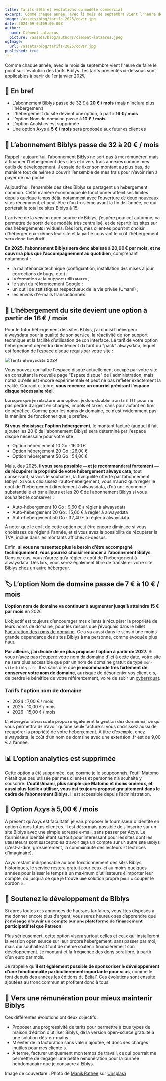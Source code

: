```yaml
---
title: Tarifs 2025 et évolutions du modèle commercial
excerpt: Comme chaque année, avec le mois de septembre vient l'heure de faire le point sur l'évolution des tarifs Biblys. Les tarifs présentés ci-dessous sont applicables à partir du 1er janvier 2025.
image: /assets/blog/tarifs-2025/cover.jpg
date: 2024-09-04T09:00:00Z
author:
  name: Clément Latzarus
  picture: /assets/blog/authors/clement-latzarus.jpeg
ogImage:
  url: /assets/blog/tarifs-2025/cover.jpg
published: true
---
```


Comme chaque année, avec le mois de septembre vient l'heure de faire le point sur l'évolution des tarifs Biblys. Les
tarifs présentés ci-dessous sont applicables à partir du 1er janvier 2025.

## 🚀 En bref

- L’abonnement Biblys passe de 32 € à **20 € / mois** (mais n’inclura plus l’hébergement)
- L’hébergement du site devient une option, à partir **16 € / mois**
- L’option Nom de domaine passe à **10 € / mois**
- L’option Analytics est supprimée
- Une option Axys à **5 € / mois** sera proposée aux futur·es client·es

## 🧰 L’abonnement Biblys passe de 32 à 20 € / mois

Rappel : aujourd’hui, l’abonnement Biblys ne sert pas à me rémunérer, mais à financer l’hébergement des sites et divers
frais annexes comme mes outils de développement. J’essaie de fixer son montant au plus bas, de manière tout de même à
couvrir l’ensemble de mes frais pour n’avoir rien à payer de ma poche.

Aujourd’hui, l’ensemble des sites Biblys se partagent un hébergement commun. Cette manière économique de fonctionner
atteint ses limites depuis quelque temps déjà, notamment avec l’ouverture de deux nouveaux sites récemment, et peut-être
d’un troisième avant la fin de l’année, ce qui porterait le total de sites Biblys à 15.

L’arrivée de la version open source de Biblys, j’espère pour cet automne, va permettre de sortir de ce modèle très
centralisé, et de répartir les sites sur des hébergements inviduels. Dès lors, mes client·es pourront choisir d’héberger
eux-mêmes leur site et la partie couvrant le coût l’hébergement sera donc facultatif.

**En 2025, l’abonnement Biblys sera donc abaissé à 20,00 € par mois, et ne couvrira plus que l’accompagnement au
quotidien**, comprenant notamment :

- la maintenance technique (configuration, installation des mises à jour, corrections de bugs, etc.) ;
- la formation et le support utilisateurs ;
- le suivi du référencement Google ;
- un outil de statistiques respectueux de la vie privée (Umami) ;
- les envois d'e-mails transactionnels.

## 🏡 L’hébergement du site devient une option à partir de 16 € / mois

Pour le futur hébergement des sites Biblys, j’ai choisi
l’hébergeur [alwaysdata](https://www.alwaysdata.com/fr/inscription/?from=215e2fb8) pour la qualité de son service, la
réactivité de son support technique et la facilité d’utilisation de son interface. Le tarif de votre option hébergement
dépendra directement du tarif du “pack” alwaysdata, lequel est fonction de l’espace disque requis par votre site :

![Tarifs alwaysdata 2024](/assets/blog/tarifs-2025/tarifs-alwaysdata.png)

Vous pouvez connaître l'espace disque actuellement occupé par votre site en consultant la nouvelle page "Espace disque"
de l'administration, mais notez qu'elle est encore expérimentale et peut ne pas refléter exactement la réalité.
Courant octobre, **vous recevrez un courriel précisant l’espace disque nécessaire réel**.

Lorsque que je refacture une option, je dois doubler son tarif HT pour ne pas perdre d’argent en charges, impôts et
taxes, sans pour autant en tirer de bénéfice. Comme pour les noms de domaine, ce n’est évidemment pas la manière de
fonctionner que je préfère.

**Si vous choisissez l'option hébergement**, le montant facturé (auquel il fait ajouter les 20 € de l'abonnement Biblys)
sera déterminé par l'espace disque nécessaire pour votre site :

- Option hébergement 10 Go : 16,00 €
- Option hébergement 20 Go : 26,00 €
- Option hébergement 50 Go : 54,00 €

Mais, dès 2025, **il vous sera possible — et je recommanderai fortement — de récupérer la propriété de votre
hébergement always data**, tout conservant, si vous le souhaitez, la tranquilité offerte par l’abonnement Biblys. Si
vous choisissez l'auto-hébergement, vous n’aurez qu’à régler le coût de l’hébergement directement à alwaysdata, d’où une
économie substantielle et par ailleurs et les 20 € de l’abonnement Biblys si vous souhaitez le conserver :

- Auto-hébergement 10 Go : 9,60 € à régler à alwaysdata
- Auto-hébergement 20 Go : 15,60 € à régler à alwaysdata
- Auto-hébergement 50 Go : 32,40 € à régler à alwaysdata

À noter que le coût de cette option peut être encore diminuée si vous choisissez de régler à l'année, et si vous avez
la possibilité de récupérer la TVA, inclue dans les montants affichés ci-dessus.

Enfin, **si vous ne ressentez plus le besoin d’être accompagné techniquement, vous pourrez choisir renoncer à
l’abonnement Biblys**. Dans ce cas, vous n’aurez qu’à régler le coût de l’hébergement à alwaysdata. Dès lors, vous serez
également libre de transférer votre site Biblys chez un autre hébergeur.

## 🏷️ L’option Nom de domaine passe de 7 € à 10 € / mois

**L’option nom de domaine va continuer à augmenter jusqu’à atteindre 15 € par mois** en 2026.

L’objectif est toujours d’encourager mes clients à récupérer la propriété de leurs noms de domaine, pour les raisons que
j’évoquais dans le billet
[Facturation des noms de domaine](https://blog.biblys.fr/posts/facturation-des-noms-de-domaine-a-partir-du-1er-mars-2022).
Cela va aussi dans le sens d’une moins grande dépendance des sites Biblys à ma personne, comme évoquée plus haut.

**Par ailleurs, j’ai décidé de ne plus proposer l’option à partir de 2027.** Si vous n’avez pas récupéré votre nom de
domaine d'ici à cette date, votre site ne sera plus accessible que par un nom de domaine gratuit de type
`mon-site.biblys.fr`. Il va sans dire que **je** **recommande très fortement** **de conserver votre nom de domaine**, au
risque de désorienter vos client·e·s, de perdre le bénéfice de votre référencement, voire de subir
un [cybersquat](https://fr.wikipedia.org/wiki/Cybersquattage).

### Tarifs l'option nom de domaine

- 2024 : 7,00 € / mois
- 2025 : 10,00 € / mois
- 2026 : 15,00 € / mois

L’hébergeur alwaysdata propose également la gestion des domaines, ce qui vous permettra de n’avoir qu’une seule facture
si vous choisissez aussi de récupérer la propriété de votre hébergement. À titre d’exemple, chez alwaysdata, le coût
d’un nom de domaine avec une extension .fr est de 9,00 € à l’année.

## 📊 L’option analytics est supprimée

Cette option a été supprimée, car, comme je le soupçonnais, l’outil Matomo n’était que peu utilisée par mes client·es et
personne n’a souhaité y souscrire. **L’outil Umami, plus simple que Matomo et moins onéreux, et aussi plus facile à
utiliser, vous est toujours proposé gratuitement dans le cadre de l’abonnement Biblys.** Il est accessible depuis
l’administration.

## 🔐 Option Axys à 5,00 € / mois

À présent qu’Axys est facultatif, je vais proposer le fournisseur d’identité en option à mes futurs client·es. Il est
désormais possible de s’inscrire sur un site Biblys avec une simple adresse e-mail, sans passer par Axys. Le fournisseur
identité étant surtout pour interessant pour les sites dont les utilisateurs sont susceptibles d’avoir déjà un compte
sur un autre site Biblys (c’est-à-dire, grossièrement, la communauté des lecteurs et lectrices d’imaginaire).

Axys restant indispensable au bon fonctionnement des sites Biblys historiques, le service restera gratuit pour ceux-ci
au moins quelques années pour laisser le temps à un maximum d’utilisateurs d’importer leur compte, ou jusqu’à ce que je
trouve une solution propre pour « couper le cordon ».

## 💪 Soutenez le développement de Biblys

Si après toutes ces annonces de hausses tarifaires, vous êtes disposés à me donner encore plus d’argent, vous serez
heureux·ses d’apprendre que **j’envisage d’ouvrir un compte sur une plateforme de financement participatif tel que
Patreon**.

Plus sérieusement, cette option visera surtout celles et ceux qui installeront la version open source sur leur propre
hébergement, sans passer par moi, mais qui souhaiterait tout de même soutenir financièrement son développement. Le
montant et la fréquence des dons sera libre, à partir d’un euro par mois.

Je rappelle qu’**il est également possible de sponsoriser le développement d’une fonctionnalité particulièrement
importante pour vous**, comme le font depuis des années les éditions du Bélial’. Ces évolutions sont ensuite ajoutées au
tronc commun et profitent donc à tous.

## 💸 Vers une rémunération pour mieux maintenir Biblys

Ces différentes évolutions ont deux objectifs :

- Proposer une progressivité de tarifs pour permettre à tous types de maison d’édition d’utiliser Biblys, de la version
  open-source gratuite à une solution clés-en-mains ;
- M’éviter de la facturation sans valeur ajoutée, et donc des charges inutiles pour mes cliente·s.
- À terme, facturer uniquement mon temps de travail, ce qui pourrait me permettre de dégager une petite rémunération
  pour la journée hebdomadaire que je consacre à Biblys.

Image de couverture :
Photo
de [Manik Rathee](https://unsplash.com/fr/@manikrathee?utm_content=creditCopyText&utm_medium=referral&utm_source=unsplash)
sur [Unsplash](https://unsplash.com/fr/photos/photo-aerienne-de-montgolfiere-pendant-la-journee-4R1wcvJb40c?utm_content=creditCopyText&utm_medium=referral&utm_source=unsplash)
